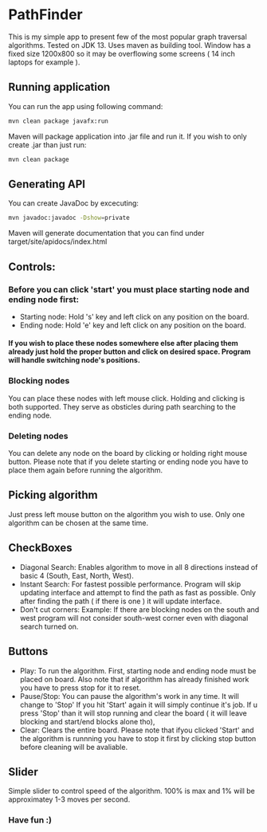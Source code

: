 # PathFinder

This is my simple app to present few of the most popular graph traversal algorithms. Tested on JDK 13. Uses maven as building tool.
Window has a fixed size 1200x800 so it may be overflowing some screens ( 14 inch laptops for example ).

## Running application
  You can run the app using following command:
   ```bash
   mvn clean package javafx:run 
   ```
   Maven will package application into .jar file and run it. If you wish to only create .jar than just run:
   ```bash
   mvn clean package
   ```  
## Generating API
  You can create JavaDoc by excecuting:
   ```bash
   mvn javadoc:javadoc -Dshow=private
   ```
   Maven will generate documentation that you can find under target/site/apidocs/index.html

## Controls:

### Before you can click 'start' you must place starting node and ending node first:

- Starting node: Hold 's' key and left click on any position on the board.
- Ending node: Hold 'e' key and left click on any position on the board.

#### If you wish to place these nodes somewhere else after placing them already just hold the proper button and click on desired space. Program will handle switching node's positions.

### Blocking nodes

You can place these nodes with left mouse click. Holding and clicking is both supported. They serve as obsticles during path searching to the ending node.

### Deleting nodes

You can delete any node on the board by clicking or holding right mouse button. Please note that if you delete starting or ending node you have to place them again before running the algorithm.

## Picking algorithm

Just press left mouse button on the algorithm you wish to use. Only one algorithm can be chosen at the same time.

## CheckBoxes

- Diagonal Search: Enables algorithm to move in all 8 directions instead of basic 4 (South, East, North, West).
- Instant Search: For fastest possible performance. Program will skip updating interface and attempt to find the path as fast as possible. Only after finding the path ( if there is one ) it will update interface.
- Don't cut corners: Example: If there are blocking nodes on the south and west program will not consider south-west corner even with diagonal search turned on.

## Buttons

- Play: To run the algorithm. First, starting node and ending node must be placed on board. Also note that if algorithm has already finished work you have to press stop for it to reset.
- Pause/Stop: You can pause the algorithm's work in any time. It will change to 'Stop' If you hit 'Start' again it will simply continue it's job. If u press 'Stop' than it will stop running and clear the board ( it will leave blocking and start/end blocks alone tho),
- Clear: Clears the entire board. Please note that ifyou clicked 'Start' and the algorithm is runnning you have to stop it first by clicking stop button before cleaning will be avaliable.

## Slider

Simple slider to control speed of the algorithm. 100% is max and 1% will be approximatey 1-3 moves per second.

### Have fun :)
